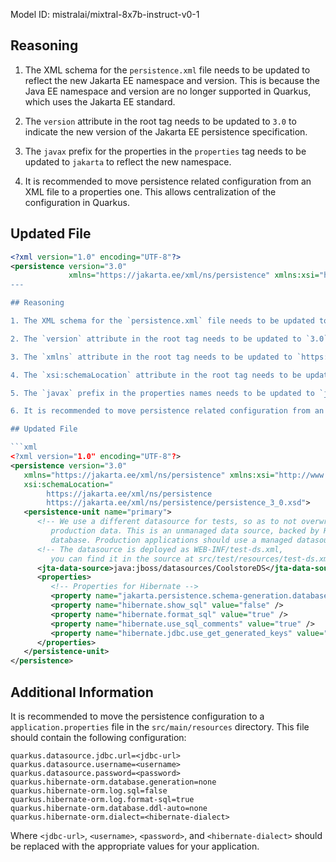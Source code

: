 Model ID: mistralai/mixtral-8x7b-instruct-v0-1

## Reasoning

1. The XML schema for the `persistence.xml` file needs to be updated to reflect the new Jakarta EE namespace and version. This is because the Java EE namespace and version are no longer supported in Quarkus, which uses the Jakarta EE standard.

2. The `version` attribute in the root tag needs to be updated to `3.0` to indicate the new version of the Jakarta EE persistence specification.

3. The `javax` prefix for the properties in the `properties` tag needs to be updated to `jakarta` to reflect the new namespace.

4. It is recommended to move persistence related configuration from an XML file to a properties one. This allows centralization of the configuration in Quarkus.

## Updated File

```xml
<?xml version="1.0" encoding="UTF-8"?>
<persistence version="3.0"
             xmlns="https://jakarta.ee/xml/ns/persistence" xmlns:xsi="http://www.w3.org/2
---

## Reasoning

1. The XML schema for the `persistence.xml` file needs to be updated to reflect the new Jakarta EE namespace and version. This is because Quarkus uses the Jakarta EE specification, which is a successor to Java EE.

2. The `version` attribute in the root tag needs to be updated to `3.0` to indicate the use of Jakarta Persistence 3.0.

3. The `xmlns` attribute in the root tag needs to be updated to `https://jakarta.ee/xml/ns/persistence` to reflect the new Jakarta EE namespace.

4. The `xsi:schemaLocation` attribute in the root tag needs to be updated to point to the Jakarta Persistence 3.0 schema.

5. The `javax` prefix in the properties names needs to be updated to `jakarta` to reflect the new Jakarta EE namespace.

6. It is recommended to move persistence related configuration from an XML file to a properties one. This allows centralization of the configuration in Quarkus.

## Updated File

```xml
<?xml version="1.0" encoding="UTF-8"?>
<persistence version="3.0"
   xmlns="https://jakarta.ee/xml/ns/persistence" xmlns:xsi="http://www.w3.org/2001/XMLSchema-instance"
   xsi:schemaLocation="
        https://jakarta.ee/xml/ns/persistence
        https://jakarta.ee/xml/ns/persistence/persistence_3_0.xsd">
   <persistence-unit name="primary">
      <!-- We use a different datasource for tests, so as to not overwrite
         production data. This is an unmanaged data source, backed by H2, an in memory
         database. Production applications should use a managed datasource. -->
      <!-- The datasource is deployed as WEB-INF/test-ds.xml,
         you can find it in the source at src/test/resources/test-ds.xml -->
      <jta-data-source>java:jboss/datasources/CoolstoreDS</jta-data-source>
      <properties>
         <!-- Properties for Hibernate -->
         <property name="jakarta.persistence.schema-generation.database.action" value="none"/>
         <property name="hibernate.show_sql" value="false" />
         <property name="hibernate.format_sql" value="true" />
         <property name="hibernate.use_sql_comments" value="true" />
         <property name="hibernate.jdbc.use_get_generated_keys" value="false" />
      </properties>
   </persistence-unit>
</persistence>
```

## Additional Information

It is recommended to move the persistence configuration to a `application.properties` file in the `src/main/resources` directory. This file should contain the following configuration:

```
quarkus.datasource.jdbc.url=<jdbc-url>
quarkus.datasource.username=<username>
quarkus.datasource.password=<password>
quarkus.hibernate-orm.database.generation=none
quarkus.hibernate-orm.log.sql=false
quarkus.hibernate-orm.log.format-sql=true
quarkus.hibernate-orm.database.ddl-auto=none
quarkus.hibernate-orm.dialect=<hibernate-dialect>
```

Where `<jdbc-url>`, `<username>`, `<password>`, and `<hibernate-dialect>` should be replaced with the appropriate values for your application.